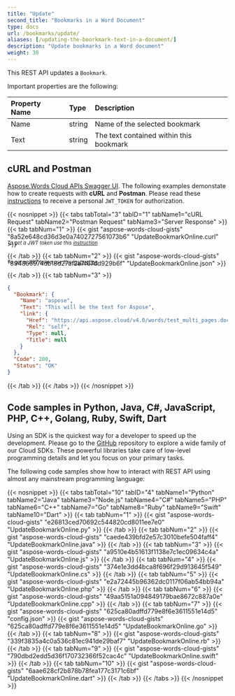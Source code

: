 ```yaml
---
title: "Update"
second_title: "Bookmarks in a Word Document"
type: docs
url: /bookmarks/update/
aliases: [/updating-the-boorkmark-text-in-a-document/]
description: "Update bookmarks in a Word document"
weight: 30
---
```


This REST API updates a `Bookmark`.

Important properties are the following:

|Property Name|Type|Description|
| :- | :- | :- |
|Name|string|Name of the selected bookmark|
|Text|string|The text contained within this bookmark|

## cURL and Postman

[Aspose.Words Cloud APIs Swagger UI](https://apireference.aspose.cloud/words/#/Bookmarks/UpdateBookmark). The following examples demonstate how to create requests with **cURL** and **Postman**. Please read these <a href="/words/getting-started/quickstart/">instructions</a> to receive a personal `JWT_TOKEN` for authorization.

{{< nosnippet >}}
{{< tabs tabTotal="3" tabID="1" tabName1="cURL Request" tabName2="Postman Request" tabName3="Server Response" >}}
{{< tab tabNum="1" >}}
{{< gist "aspose-words-cloud-gists" "8a52e648cd36d3e0a7402727561073b6" "UpdateBookmarkOnline.curl" >}}

<p style="margin-top:-32px;font-size:80%;font-style:italic">To get a JWT token use this <a href="/words/getting-started/quickstart/">instruction</a></p>

{{< /tab >}}
{{< tab tabNum="2" >}}
{{< gist "aspose-words-cloud-gists" "894866974db18d27af2a7f67dd929b6f" "UpdateBookmarkOnline.json" >}}

<p style="margin-top:-32px;font-size:80%;font-style:italic">To get a JWT token use this <a href="/words/getting-started/quickstart/">instruction</a></p>

{{< /tab >}}
{{< tab tabNum="3" >}}
```json
{
  "Bookmark": {
    "Name": "aspose",
    "Text": "This will be the text for Aspose",
    "link": {
      "Href": "https://api.aspose.cloud/v4.0/words/test_multi_pages.docx/bookmarks/aspose",
      "Rel": "self",
      "Type": null,
      "Title": null
    }
  },
  "Code": 200,
  "Status": "OK"
}
```
{{< /tab >}}
{{< /tabs >}}
{{< /nosnippet >}}

## Code samples in Python, Java, C#, JavaScript, PHP, C++, Golang, Ruby, Swift, Dart

Using an SDK is the quickest way for a developer to speed up the development. Please go to the [GitHub](https://github.com/aspose-words-cloud) repository to explore a wide family of our Cloud SDKs. These powerful libraries take care of low-level programming details and let you focus on your primary tasks.

The following code samples show how to interact with REST API using almost any mainstream programming language:

{{< nosnippet >}}
{{< tabs tabTotal="10" tabID="4" tabName1="Python" tabName2="Java" tabName3="Node.js" tabName4="C#" tabName5="PHP" tabName6="C++" tabName7="Go" tabName8="Ruby" tabName9="Swift" tabName10="Dart" >}}
{{< tab tabNum="1" >}}
{{< gist "aspose-words-cloud-gists" "e26813ced70692c544820cd8011ee7e0" "UpdateBookmarkOnline.py" >}}
{{< /tab >}}
{{< tab tabNum="2" >}}
{{< gist "aspose-words-cloud-gists" "caede439bfd2e57c3010befe504faff4" "UpdateBookmarkOnline.java" >}}
{{< /tab >}}
{{< tab tabNum="3" >}}
{{< gist "aspose-words-cloud-gists" "a9510e4b51613f1138e7c1ec09634c4a" "UpdateBookmarkOnline.js" >}}
{{< /tab >}}
{{< tab tabNum="4" >}}
{{< gist "aspose-words-cloud-gists" "374e1e3dd4bca8f696f29d913645f549" "UpdateBookmarkOnline.cs" >}}
{{< /tab >}}
{{< tab tabNum="5" >}}
{{< gist "aspose-words-cloud-gists" "e2a72445b96362dc0117f06ab54bb94a" "UpdateBookmarkOnline.php" >}}
{{< /tab >}}
{{< tab tabNum="6" >}}
{{< gist "aspose-words-cloud-gists" "49aa5151a094849179bae8672c887a0e" "UpdateBookmarkOnline.cpp" >}}
{{< /tab >}}
{{< tab tabNum="7" >}}
{{< gist "aspose-words-cloud-gists" "625ca80adffd779e8f6e3611551e14d5" "config.json" >}}
{{< gist "aspose-words-cloud-gists" "625ca80adffd779e8f6e3611551e14d5" "UpdateBookmarkOnline.go" >}}
{{< /tab >}}
{{< tab tabNum="8" >}}
{{< gist "aspose-words-cloud-gists" "339f3835a4c0a536c81ec941de29baf7" "UpdateBookmarkOnline.rb" >}}
{{< /tab >}}
{{< tab tabNum="9" >}}
{{< gist "aspose-words-cloud-gists" "790dbd2edd5d36f170732366f52cac4c" "UpdateBookmarkOnline.swift" >}}
{{< /tab >}}
{{< tab tabNum="10" >}}
{{< gist "aspose-words-cloud-gists" "6aae628cf2b878b78fea177c3171c6bf" "UpdateBookmarkOnline.dart" >}}
{{< /tab >}}
{{< /tabs >}}
{{< /nosnippet >}}
